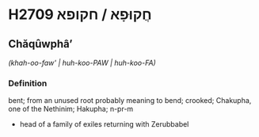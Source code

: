# H2709 חֲקוּפָא / חקופא

## Chăqûwphâʼ

_(khah-oo-faw' | huh-koo-PAW | huh-koo-FA)_

### Definition

bent; from an unused root probably meaning to bend; crooked; Chakupha, one of the Nethinim; Hakupha; n-pr-m

- head of a family of exiles returning with Zerubbabel
